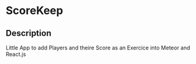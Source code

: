 # ScoreKeep

## Description

Little App to add Players and theire Score as an Exercice into Meteor and React.js
